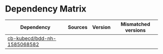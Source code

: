 # Dependency Matrix

Dependency | Sources | Version | Mismatched versions
---------- | ------- | ------- | -------------------
[cb-kubecd/bdd-nh-1585068582](https://github.com/cb-kubecd/bdd-nh-1585068582.git) |  | []() | 

